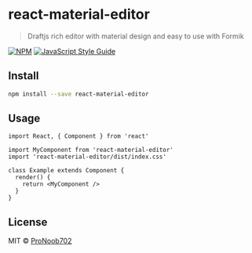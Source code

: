 # react-material-editor

> Draftjs rich editor with material design and easy to use with Formik

[![NPM](https://img.shields.io/npm/v/react-material-editor.svg)](https://www.npmjs.com/package/react-material-editor) [![JavaScript Style Guide](https://img.shields.io/badge/code_style-standard-brightgreen.svg)](https://standardjs.com)

## Install

```bash
npm install --save react-material-editor
```

## Usage

```tsx
import React, { Component } from 'react'

import MyComponent from 'react-material-editor'
import 'react-material-editor/dist/index.css'

class Example extends Component {
  render() {
    return <MyComponent />
  }
}
```

## License

MIT © [ProNoob702](https://github.com/ProNoob702)
